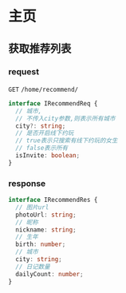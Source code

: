 # 主页

## 获取推荐列表

### request

`GET` `/home/recommend/`

```typescript
interface IRecommendReq {
  // 城市,
  // 不传入city参数,则表示所有城市
  city?: string;
  // 是否开启线下约玩
  // true表示只搜索有线下约玩的女生
  // false表示所有
  isInvite: boolean;
}
```

### response

```typescript
interface IRecommendRes {
  // 图片url
  photoUrl: string;
  // 昵称
  nickname: string;
  // 生年
  birth: number;
  // 城市
  city: string;
  // 日记数量
  dailyCount: number;
}
```
